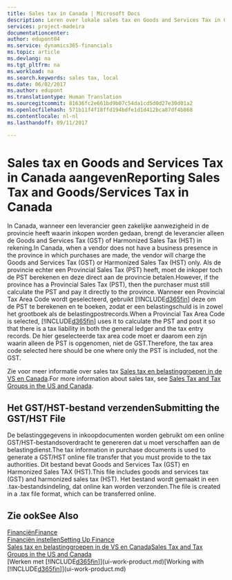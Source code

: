 ```yaml
---
title: Sales tax in Canada | Microsoft Docs
description: Leren over lokale sales tax en Goods and Services Tax in Canada.
services: project-madeira
documentationcenter: 
author: edupont04
ms.service: dynamics365-financials
ms.topic: article
ms.devlang: na
ms.tgt_pltfrm: na
ms.workload: na
ms.search.keywords: sales tax, local
ms.date: 06/02/2017
ms.author: edupont
ms.translationtype: Human Translation
ms.sourcegitcommit: 81636fc2e661bd9b07c54da1cd5d0d27e30d01a2
ms.openlocfilehash: 571b11f4f18ffd194bdfe1d1d412bca87df4b868
ms.contentlocale: nl-nl
ms.lasthandoff: 09/11/2017

---
```

# <a name="reporting-sales-tax-and-goodsservices-tax-in-canada"></a><span data-ttu-id="18ea2-103">Sales tax en Goods and Services Tax in Canada aangeven</span><span class="sxs-lookup"><span data-stu-id="18ea2-103">Reporting Sales Tax and Goods/Services Tax in Canada</span></span>
<span data-ttu-id="18ea2-104">In Canada, wanneer een leverancier geen zakelijke aanwezigheid in de provincie heeft waarin inkopen worden gedaan, brengt de leverancier alleen de Goods and Services Tax (GST) of Harmonized Sales Tax (HST) in rekening.</span><span class="sxs-lookup"><span data-stu-id="18ea2-104">In Canada, when a vendor does not have a business presence in the province in which purchases are made, the vendor will charge the Goods and Services Tax (GST) or Harmonized Sales Tax (HST) only.</span></span> <span data-ttu-id="18ea2-105">Als de provincie echter een Provincial Sales Tax (PST) heeft, moet de inkoper toch de PST berekenen en deze direct aan de provincie betalen.</span><span class="sxs-lookup"><span data-stu-id="18ea2-105">However, if the province has a Provincial Sales Tax (PST), then the purchaser must still calculate the PST and pay it directly to the province.</span></span> <span data-ttu-id="18ea2-106">Wanneer een Provincial Tax Area Code wordt geselecteerd, gebruikt [!INCLUDE[d365fin](includes/d365fin_md.md)] deze om de PST te berekenen en te boeken, zodat er een belastingschuld is in zowel het grootboek als de belastingpostrecords.</span><span class="sxs-lookup"><span data-stu-id="18ea2-106">When a Provincial Tax Area Code is selected, [!INCLUDE[d365fin](includes/d365fin_md.md)] uses it to calculate the PST and post it so that there is a tax liability in both the general ledger and the tax entry records.</span></span> <span data-ttu-id="18ea2-107">De hier geselecteerde tax area code moet er daarom een zijn waarin alleen de PST is opgenomen, niet de GST.</span><span class="sxs-lookup"><span data-stu-id="18ea2-107">Therefore, the tax area code selected here should be one where only the PST is included, not the GST.</span></span>  

<span data-ttu-id="18ea2-108">Zie voor meer informatie over sales tax [Sales tax en belastinggroepen in de VS en Canada](us-finance-sales-tax.md).</span><span class="sxs-lookup"><span data-stu-id="18ea2-108">For more information about sales tax, see [Sales Tax and Tax Groups in the US and Canada](us-finance-sales-tax.md).</span></span>  

## <a name="submitting-the-gsthst-file"></a><span data-ttu-id="18ea2-109">Het GST/HST-bestand verzenden</span><span class="sxs-lookup"><span data-stu-id="18ea2-109">Submitting the GST/HST File</span></span>
<span data-ttu-id="18ea2-110">De belastinggegevens in inkoopdocumenten worden gebruikt om een online GST/HST-bestandsoverdracht te genereren dat u moet verschaffen aan de belastingdienst.</span><span class="sxs-lookup"><span data-stu-id="18ea2-110">The tax information in purchase documents is used to generate a GST/HST online file transfer that you must provide to the tax authorities.</span></span> <span data-ttu-id="18ea2-111">Dit bestand bevat Goods and Services Tax (GST) en Harmonized Sales TAX (HST).</span><span class="sxs-lookup"><span data-stu-id="18ea2-111">This file includes goods and services tax (GST) and harmonized sales tax (HST).</span></span> <span data-ttu-id="18ea2-112">Het bestand wordt gemaakt in een .tax-bestandsindeling, dat online kan worden verzonden.</span><span class="sxs-lookup"><span data-stu-id="18ea2-112">The file is created in a .tax file format, which can be transferred online.</span></span>  

## <a name="see-also"></a><span data-ttu-id="18ea2-113">Zie ook</span><span class="sxs-lookup"><span data-stu-id="18ea2-113">See Also</span></span>
[<span data-ttu-id="18ea2-114">Financiën</span><span class="sxs-lookup"><span data-stu-id="18ea2-114">Finance</span></span>](finance.md)  
[<span data-ttu-id="18ea2-115">Financiën instellen</span><span class="sxs-lookup"><span data-stu-id="18ea2-115">Setting Up Finance</span></span>](finance-setup-finance.md)  
[<span data-ttu-id="18ea2-116">Sales tax en belastinggroepen in de VS en Canada</span><span class="sxs-lookup"><span data-stu-id="18ea2-116">Sales Tax and Tax Groups in the US and Canada</span></span>](us-finance-sales-tax.md)  
<span data-ttu-id="18ea2-117">[Werken met [!INCLUDE[d365fin](includes/d365fin_md.md)]](ui-work-product.md)</span><span class="sxs-lookup"><span data-stu-id="18ea2-117">[Working with [!INCLUDE[d365fin](includes/d365fin_md.md)]](ui-work-product.md)</span></span>

